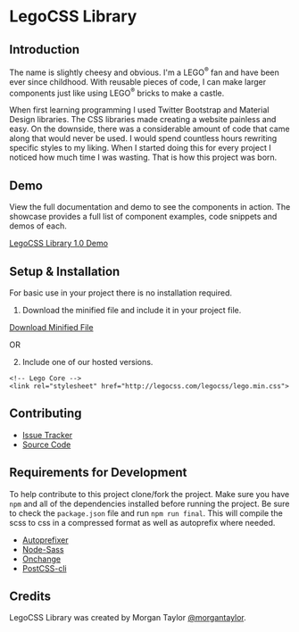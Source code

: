 # LegoCSS Library

## Introduction

The name is slightly cheesy and obvious. I'm a LEGO<sup>&reg;</sup> fan and have been ever since childhood. With reusable pieces of code, I can make larger components just like using LEGO<sup>&reg;</sup> bricks to make a castle.</p>

When first learning programming I used Twitter Bootstrap and Material Design libraries. The CSS libraries made creating a website painless and easy. On the downside, there was a considerable amount of code that came along that would never be used. I would spend countless hours rewriting specific styles to my liking. When I started doing this for every project I noticed how much time I was wasting. That is how this project was born.

## Demo

View the full documentation and demo to see the components in action. The showcase provides a full list of component examples, code snippets and demos of each.

[LegoCSS Library 1.0 Demo](http://legocss.com/)

## Setup & Installation

For basic use in your project there is no installation required.

1. Download the minified file and include it in your project file.

[Download Minified File](http://legocss.com/legocss/lego.min.css)

OR

2. Include one of our hosted versions.
```
<!-- Lego Core -->
<link rel="stylesheet" href="http://legocss.com/legocss/lego.min.css">
```

## Contributing

- [Issue Tracker](http://www.github.com/lego-library/issues)
- [Source Code](http://www.github.com/lego-library)

## Requirements for Development

To help contribute to this project clone/fork the project. Make sure you have `npm` and all of the dependencies installed before running the project. Be sure to check the `package.json` file and run `npm run final`. This will compile the scss to css in a compressed format as well as autoprefix where needed.

- [Autoprefixer](https://www.npmjs.com/package/autoprefixer)
- [Node-Sass](https://www.npmjs.com/package/node-sass)
- [Onchange](https://www.npmjs.com/package/onchange)
- [PostCSS-cli](https://www.npmjs.com/package/postcss-cli)

<!-- ### Configuration

After having installed the software, the user may need to configure it. List configuration options and explain how and where to set them. -->

## Credits

LegoCSS Library was created by Morgan Taylor [@morgantaylor](https://github.com/morgantaylor).

<!-- ## Changelog -->
